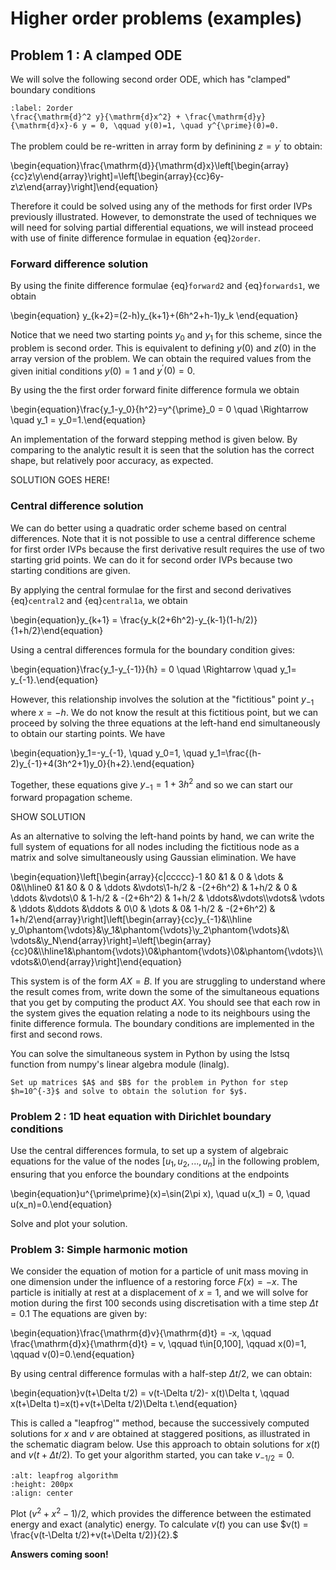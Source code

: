 # Higher order problems (examples)

## Problem 1 : A clamped ODE

We will solve the following second order ODE, which has "clamped" boundary conditions

```{math}
:label: 2order
\frac{\mathrm{d}^2 y}{\mathrm{d}x^2} + \frac{\mathrm{d}y}{\mathrm{d}x}-6 y = 0, \qquad y(0)=1, \quad y^{\prime}(0)=0.
```

The problem could be re-written in array form by definining $z=y^{\prime}$ to obtain:

\begin{equation}\frac{\mathrm{d}}{\mathrm{d}x}\left[\begin{array}{cc}z\\y\end{array}\right]=\left[\begin{array}{cc}6y-z\\z\end{array}\right]\end{equation}

Therefore it could be solved using any of the methods for first order IVPs previously illustrated. However, to demonstrate the used of techniques we will need for solving partial differential equations, we will instead proceed with use of finite difference formulae in equation {eq}`2order`.

### Forward difference solution

By using the finite difference formulae {eq}`forward2` and {eq}`forwards1`, we obtain

\begin{equation}
y_{k+2}=(2-h)y_{k+1}+(6h^2+h-1)y_k
\end{equation}

Notice that we need two starting points $y_0$ and $y_1$ for this scheme, since the problem is second order. This is equivalent to defining $y(0)$ and $z(0)$ in the array version of the problem. We can obtain the required values from the given initial conditions $y(0)=1$ and $y^{\prime}(0)=0$.

By using the the first order forward finite difference formula we obtain

\begin{equation}\frac{y_1-y_0}{h^2}=y^{\prime}_0 = 0 \quad \Rightarrow \quad y_1 = y_0=1.\end{equation}

An implementation of the forward stepping method is given below. By comparing to the analytic result it is seen that the solution has the correct shape, but relatively poor accuracy, as expected.

SOLUTION GOES HERE!

### Central difference solution

We can do better using a quadratic order scheme based on central differences. Note that it is not possible to use a central difference scheme for first order IVPs because the first derivative result requires the use of two starting grid points. We can do it for second order IVPs because two starting conditions are given.

By applying the central formulae for the first and second derivatives {eq}`central2` and {eq}`central1a`, we obtain

\begin{equation}y_{k+1} = \frac{y_k(2+6h^2)-y_{k-1}(1-h/2)}{1+h/2}\end{equation}

Using a central differences formula for the boundary condition gives:

\begin{equation}\frac{y_1-y_{-1}}{h} = 0 \quad \Rightarrow \quad y_1= y_{-1}.\end{equation}

However, this relationship involves the solution at the "fictitious" point $y_{-1}$ where $x=-h$. We do not know the result at this fictitious point, but we can proceed by solving the three equations at the left-hand end simultaneously to obtain our starting points. We have

\begin{equation}y_1=-y_{-1}, \quad y_0=1, \quad y_1=\frac{(h-2)y_{-1}+4(3h^2+1)y_0}{h+2}.\end{equation}

Together, these equations give $y_{-1}=1+3h^2$ and so we can start our forward propagation scheme.

SHOW SOLUTION


As an alternative to solving the left-hand points by hand, we can write the full system of equations for all nodes including the fictitious node as a matrix and solve simultaneously using Gaussian elimination. We have

\begin{equation}\left[\begin{array}{c|ccccc}-1 &0 &1 & 0 & \dots & 0&\\\hline0 &1 &0 & 0 & \ddots &\vdots\\1-h/2 & -(2+6h^2) & 1+h/2 & 0 & \ddots &\vdots\\0 & 1-h/2 & -(2+6h^2) & 1+h/2 & \ddots&\vdots\\\vdots& \vdots & \ddots &\ddots &\ddots & 0\\0 & \dots & 0& 1-h/2 & -(2+6h^2) & 1+h/2\end{array}\right]\left[\begin{array}{cc}y_{-1}&\\\hline y_0\phantom{\vdots}&\\y_1&\phantom{\vdots}\\y_2\phantom{\vdots}&\\ \vdots&\\y_N\end{array}\right]=\left[\begin{array}{cc}0&\\\hline1&\phantom{\vdots}\\0&\phantom{\vdots}\\0&\phantom{\vdots}\\\vdots&\\0\end{array}\right]\end{equation}


This system is of the form $AX=B$. If you are struggling to understand where the result comes from, write down the some of the simultaneous equations that you get by computing the product $AX$. You should see that each row in the system gives the equation relating a node to its neighbours using the finite difference formula. The boundary conditions are implemented in the first and second rows.

You can solve the simultaneous system in Python by using the lstsq function from numpy's linear algebra module (linalg).

```{exercise}
Set up matrices $A$ and $B$ for the problem in Python for step $h=10^{-3}$ and solve to obtain the solution for $y$.
```


### Problem 2 : 1D heat equation with Dirichlet boundary conditions
Use the central differences formula, to set up a system of algebraic equations for the value of the nodes $[u_1,u_2,...,u_n]$ in the following problem, ensuring that you enforce the boundary conditions at the endpoints

\begin{equation}u^{\prime\prime}(x)=\sin(2\pi x), \quad u(x_1) = 0, \quad u(x_n)=0.\end{equation}

Solve and plot your solution.


### Problem 3: Simple harmonic motion
We consider the equation of motion for a particle of unit mass moving in one dimension under the influence of a restoring force $F(x)=-x$. The particle is initially at rest at a displacement of $x=1$, and we will solve for motion during the first 100 seconds using discretisation with a time step $\Delta t =0.1$
The equations are given by:

\begin{equation}\frac{\mathrm{d}v}{\mathrm{d}t} = -x, \qquad \frac{\mathrm{d}x}{\mathrm{d}t} = v, \qquad t\in[0,100], \qquad x(0)=1, \qquad v(0)=0.\end{equation}

By using central difference formulas with a half-step $\Delta t/2$, we can obtain:

\begin{equation}v(t+\Delta t/2) = v(t-\Delta t/2)- x(t)\Delta t, \qquad x(t+\Delta t)=x(t)+v(t+\Delta t/2)\Delta t.\end{equation}

This is called a "leapfrog'" method, because the successively computed solutions for $x$ and $v$ are obtained at staggered positions, as illustrated in the schematic diagram below. Use this approach to obtain solutions for $x(t)$ and $v(t+\Delta t/2)$. To get your algorithm started, you can take $v_{-1/2}=0$.

```{image} images/leapfrog.png
:alt: leapfrog algorithm
:height: 200px
:align: center
```

Plot $(v^2+x^2-1)/2$, which provides the difference between the estimated energy and exact (analytic) energy. To calculate $v(t)$ you can use $v(t) = \frac{v(t-\Delta t/2)+v(t+\Delta t/2)}{2}.$

**Answers coming soon!**
